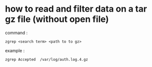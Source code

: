 # how to read and filter data on a tar gz file (without open file)

command :
```
zgrep <search term> <path to to gz>
```

example : 
```
zgrep Accepted  /var/log/auth.log.4.gz
```
